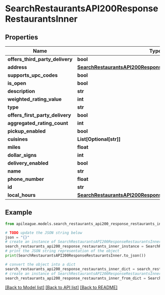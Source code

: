 # SearchRestaurantsAPI200ResponseRestaurantsInner


## Properties

Name | Type | Description | Notes
------------ | ------------- | ------------- | -------------
**offers_third_party_delivery** | **bool** |  | [optional] 
**address** | [**SearchRestaurantsAPI200ResponseRestaurantsInnerAddress**](SearchRestaurantsAPI200ResponseRestaurantsInnerAddress.md) |  | [optional] 
**supports_upc_codes** | **bool** |  | [optional] 
**is_open** | **bool** |  | [optional] 
**description** | **str** |  | [optional] 
**weighted_rating_value** | **int** |  | [optional] 
**type** | **str** |  | [optional] 
**offers_first_party_delivery** | **bool** |  | [optional] 
**aggregated_rating_count** | **int** |  | [optional] 
**pickup_enabled** | **bool** |  | [optional] 
**cuisines** | **List[Optional[str]]** |  | [optional] 
**miles** | **float** |  | [optional] 
**dollar_signs** | **int** |  | [optional] 
**delivery_enabled** | **bool** |  | [optional] 
**name** | **str** |  | [optional] 
**phone_number** | **float** |  | [optional] 
**id** | **str** |  | [optional] 
**local_hours** | [**SearchRestaurantsAPI200ResponseRestaurantsInnerLocalHours**](SearchRestaurantsAPI200ResponseRestaurantsInnerLocalHours.md) |  | [optional] 

## Example

```python
from apileague.models.search_restaurants_api200_response_restaurants_inner import SearchRestaurantsAPI200ResponseRestaurantsInner

# TODO update the JSON string below
json = "{}"
# create an instance of SearchRestaurantsAPI200ResponseRestaurantsInner from a JSON string
search_restaurants_api200_response_restaurants_inner_instance = SearchRestaurantsAPI200ResponseRestaurantsInner.from_json(json)
# print the JSON string representation of the object
print(SearchRestaurantsAPI200ResponseRestaurantsInner.to_json())

# convert the object into a dict
search_restaurants_api200_response_restaurants_inner_dict = search_restaurants_api200_response_restaurants_inner_instance.to_dict()
# create an instance of SearchRestaurantsAPI200ResponseRestaurantsInner from a dict
search_restaurants_api200_response_restaurants_inner_from_dict = SearchRestaurantsAPI200ResponseRestaurantsInner.from_dict(search_restaurants_api200_response_restaurants_inner_dict)
```
[[Back to Model list]](../README.md#documentation-for-models) [[Back to API list]](../README.md#documentation-for-api-endpoints) [[Back to README]](../README.md)


